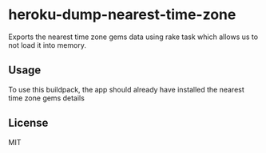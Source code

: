 # heroku-dump-nearest-time-zone
Exports the nearest time zone gems data using rake task which allows us to not load it into memory.

## Usage
To use this buildpack, the app should already have installed the nearest time zone gems details
## License
MIT
